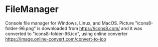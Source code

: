 # FileManager
Console file manager for Windows, Linux, and MacOS.
Picture "icons8-folder-96.png" is downloaded from
https://icons8.com/ and it was converted to
"icons8-folder-96.ico", using online converter
https://image.online-convert.com/convert-to-ico
